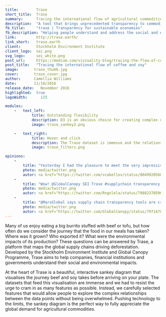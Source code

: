```yaml
---
title:        Trase
short_title:  Trase
summary:      Tracing the international flow of agricultural commodities
description:  "A tool that brings unprecedented transparency to commodity supply chains"
fb_title:     "trase | Transparency for sustainable economies"
fb_description: "Helping people understand and address the social and environmental impacts of their supply chains"
link:         http://trase.earth/
link_short:   trase.earth
client:       Stockholm Environment Institute
client_logo:  sei.png
svg_logo:     sei_white.png
post_url:     https://medium.com/vizzuality-blog/tracing-the-flow-of-coffee-and-soy-85d0b346c4d0#.isk4ewfio
post_title:   "Tracing the international flow of coffee and soy"
image:       trase_thumb.jpg
cover:       trase_cover.jpg
author:      Camellia Williams
date:        11/10/2016
release_date:   November 2016          
highlighted:  true
logoWidth:      125

modules:
    -   text_left:        
            title: Outstanding flexibility 
            description: D3 is an obvious choice for creating complex data visualisations and Trase uses the latest iteration of this library with a completely customised layout for the boundary-pushing sankey diagram. In just a few lines of code, D3 turned a static sankey into a fully animated visualisation of trade data. Using Redux alongside D3 helped us deal with complex interaction flows within the data and meant we could keep the entire application state— including enabled filters, selected nodes and selected regions on the map—in a simple Javascript object and open up the option to share detailed stories drawn from the data.  
            image: trase_sankey2.png

    -   text_right:
            title: Hover and click
            description: The Trase dataset is immense and the relationships between the data points are convoluted, but that doesn’t mean the user experience should be complicated. We took great care with the design of the interface, incorporating simple hover and click interactions so users can perform complex filters on the sankey that help them draw insights. In just two clicks, it’s possible to compare multiple geospatial indicators on the map as the website automatically changes between single value and bivariate choropleths. To maximise the use of space, we doubled up the main title on the data visualisation page as a geospatial and temporal filter for the data. 
            image: trase_filters.png

opinions:
    -
        title: "Yesterday I had the pleasure to meet the very impressive work of @Vizzuality on environmental data vizs. Do not miss"
        photo: media/twitter.png
        autor: <a href="https://twitter.com/vcabellov/status/804992056020127744"> Violeta Cabello </a>
    -
        title: "Wow! @GlobalCanopy SEI Trase #supplychain transparency tool!"
        photo: media/twitter.png
        autor: <a href="https://twitter.com/Rngolela/status/798823705962954752"> Ruth Metzel </a>
    -
        title: "@MarsGlobal says supply chain transparency tools are critically important http://www.trase.earth "
        photo: media/twitter.png
        autor: <a href="https://twitter.com/GlobalCanopy/status/797147016220577797"> </a>
---
```

Many of us enjoy eating a big burrito stuffed with beef or tofu, but how often do we consider the journey that the food in our meals has taken? Where was it grown? Who exported it? What were the environmental impacts of its production? These questions can be answered by Trase, a platform that maps the global supply chains driving deforestation. Developed by the Stockholm Environment Institute and Global Canopy Programme, Trase aims to help companies, financial institutions and governments understand their social and environmental impacts. 

At the heart of Trase is a beautiful, interactive sankey diagram that visualises the journey beef and soy takes before arriving on your plate. The datasets that feed this visualisation are immense and we had to resist the urge to cram in as many features as possible. Instead, we carefully selected features that would allow people to explore the complex relationships between the data points without being overwhelmed. Pushing technology to the limits, the sankey diagram is the perfect way to fully appreciate the global demand for agricultural commodities.
